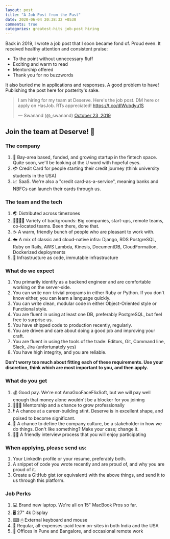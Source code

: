 ```yaml
---
layout: post
title: "A Job Post from the Past"
date: 2020-06-04 20:38:32 +0530
comments: true
categories: greatest-hits job-post hiring
---
```


Back in 2019, I wrote a job post that I soon became fond of. Proud even. It received healthy attention and consistent praise:

- To the point without unnecessary fluff 
- Exciting and warm to read
- Mentorship offered 
- Thank you for no buzzwords

It also buried me in applications and responses. A good problem to have! Publishing the post here for posterity's sake.

<!-- more -->

<blockquote class="twitter-tweet">
  <p lang="en" dir="ltr">
    I am hiring for my team at Deserve. Here's the job post. DM here or apply on HasJob. RTs appreciated! <a href="https://t.co/dlWubdyu1S">https://t.co/dlWubdyu1S</a>
  </p>
  &mdash; Swanand (@_swanand) <a href="https://twitter.com/_swanand/status/1187026754239492097?ref_src=twsrc%5Etfw">October 23, 2019</a>
</blockquote>
<script src="https://platform.twitter.com/widgets.js" charset="utf-8"></script>

## Join the team at Deserve! 🚀

### The company

1. 🦄 Bay-area based, funded, and growing startup in the fintech space. Quite soon, we'll be looking at the U word with hopeful eyes.
2. 💳 Credit Card for people starting their credit journey (think university students in the USA)
3. 📈 SaaS. We're also a "credit card-as-a-service", meaning banks and NBFCs can launch their cards through us.


### The team and the tech

1. 🌏 Distributed across timezones
2. 👨‍👩‍👧‍👦 Variety of backgrounds: Big companies, start-ups, remote teams, co-located teams. Been there, done that.
3. ☕ A warm, friendly bunch of people who are pleasant to work with.
4. ☁️ A mix of classic and cloud-native infra: Django, RDS PostgreSQL, Ruby on Rails, AWS Lambda, Kinesis, DocumentDB, CloudFormation, Dockerized deployments
5. 🤖 Infrastructure as code, immutable infrastructure


### What do we expect

1. You primarily identify as a backend engineer and are comfortable working on the server-side.
2. You can write non-trivial programs in either Ruby or Python. If you don't know either, you can learn a language quickly.
3. You can write clean, modular code in either Object-Oriented style or Functional style. 
4. You are fluent in using at least one DB, preferably PostgreSQL, but feel free to surprise us.
5. You have shipped code to production recently, regularly.
6. You are driven and care about doing a good job and improving your craft.
7. You are fluent in using the tools of the trade: Editors, Git, Command line, Slack, Jira (unfortunately yes)
8. You have high integrity, and you are reliable.

**Don't worry too much about fitting each of these requirements. Use your discretion, think which are most important to you, and then apply.**

### What do you get

1. 💰 Good pay. We're not AmaGooFaceFlixSoft, but we will pay well enough that money alone wouldn't be a blocker for you joining
2. 👩🏼‍🏫 Mentorship and a chance to grow professionally 
3. 🕴️ A chance at a career-building stint. Deserve is in excellent shape, and poised to become significant.
4. 🎉 A chance to define the company culture, be a stakeholder in how we do things. Don't like something? Make your case; change it.
5. 🙌🏼 A friendly interview process that you will enjoy participating 


### When applying, please send us:

1. Your LinkedIn profile or your resume, preferably both.
2. A snippet of code you wrote recently and are proud of, and why you are proud of it.
3. Create a GitHub gist (or equivalent) with the above things, and send it to us through this platform.


### Job Perks

1. 💻 Brand new laptop. We're all on 15" MacBook Pros so far. 
2. 🖥 ️27" 4k Display 
3. ⌨ 🖱 External keyboard and mouse
4. 🌴 Regular, all-expenses-paid team on-sites in both India and the USA
5. 🏢 Offices in Pune and Bangalore, and occasional remote work 

